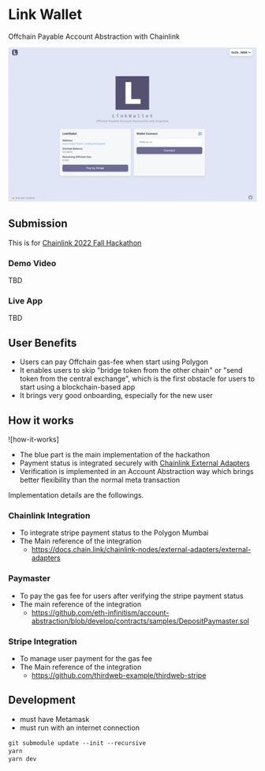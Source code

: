 # Link Wallet

Offchain Payable Account Abstraction with Chainlink

![top-screen-shot](./docs/top-screen-shot.png)

## Submission

This is for [Chainlink 2022 Fall Hackathon](https://chain.link/hackathon)

### Demo Video

TBD

### Live App

TBD

## User Benefits

- Users can pay Offchain gas-fee when start using Polygon
- It enables users to skip "bridge token from the other chain" or "send token from the central exchange", which is the first obstacle for users to start using a blockchain-based app
- It brings very good onboarding, especially for the new user

## How it works

![how-it-works]

- The blue part is the main implementation of the hackathon
- Payment status is integrated securely with [Chainlink External Adapters](https://docs.chain.link/chainlink-nodes/external-adapters/external-adapters)
- Verification is implemented in an Account Abstraction way which brings better flexibility than the normal meta transaction

Implementation details are the followings.

### Chainlink Integration

- To integrate stripe payment status to the Polygon Mumbai
- The Main reference of the integration
  - https://docs.chain.link/chainlink-nodes/external-adapters/external-adapters

### Paymaster

- To pay the gas fee for users after verifying the stripe payment status
- The main reference of the integration
  - https://github.com/eth-infinitism/account-abstraction/blob/develop/contracts/samples/DepositPaymaster.sol

### Stripe Integration

- To manage user payment for the gas fee
- The Main reference of the integration
  - https://github.com/thirdweb-example/thirdweb-stripe

## Development

- must have Metamask
- must run with an internet connection

```
git submodule update --init --recursive
yarn
yarn dev
```
